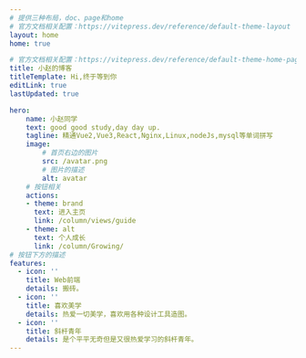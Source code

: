 ```yaml
---
# 提供三种布局，doc、page和home
# 官方文档相关配置：https://vitepress.dev/reference/default-theme-layout
layout: home
home: true

# 官方文档相关配置：https://vitepress.dev/reference/default-theme-home-page
title: 小赵的博客
titleTemplate: Hi,终于等到你
editLink: true
lastUpdated: true

hero:
    name: 小赵同学
    text: good good study,day day up.
    tagline: 精通Vue2,Vue3,React,Nginx,Linux,nodeJs,mysql等单词拼写
    image:
        # 首页右边的图片
        src: /avatar.png
        # 图片的描述
        alt: avatar
    # 按钮相关
    actions:
    - theme: brand
      text: 进入主页
      link: /column/views/guide
    - theme: alt
      text: 个人成长
      link: /column/Growing/
# 按钮下方的描述
features:
  - icon: ''
    title: Web前端
    details: 搬砖。
  - icon: ''
    title: 喜欢美学
    details: 热爱一切美学，喜欢用各种设计工具造图。
  - icon: ''
    title: 斜杆青年
    details: 是个平平无奇但是又很热爱学习的斜杆青年。
---
```

